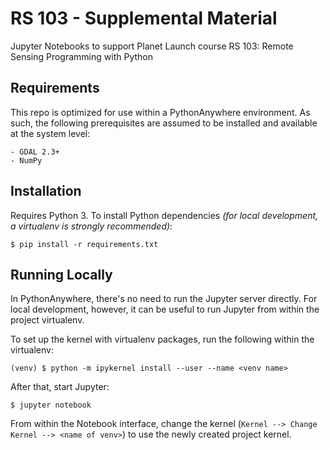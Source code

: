 RS 103 - Supplemental Material
===============================

Jupyter Notebooks to support Planet Launch course RS 103: Remote Sensing
Programming with Python

Requirements
--------------

This repo is optimized for use within a PythonAnywhere environment. As such,
the following prerequisites are assumed to be installed and available at the
system level:

    - GDAL 2.3+
    - NumPy

Installation
-------------

Requires Python 3. To install Python dependencies _(for local
development, a virtualenv is strongly recommended)_:

    $ pip install -r requirements.txt

Running Locally
----------------

In PythonAnywhere, there's no need to run the Jupyter server directly. For
local development, however, it can be useful to run Jupyter from within the
project virtualenv.

To set up the kernel with virtualenv packages, run the following within the
virtualenv:

    (venv) $ python -m ipykernel install --user --name <venv name>
    

After that, start Jupyter:
    
    $ jupyter notebook

From within the Notebook interface, change the kernel (`Kernel --> Change
Kernel --> <name of venv>`) to use the newly created project kernel.
